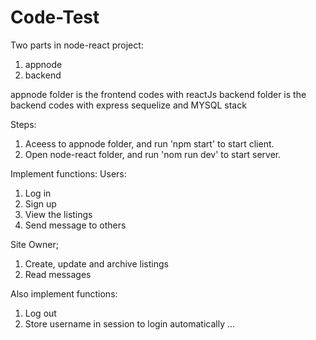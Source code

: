 # Code-Test

Two parts in node-react project:
1. appnode
2. backend

appnode folder is the frontend codes with reactJs
backend folder is the backend codes with express sequelize and MYSQL stack

Steps:
1. Aceess to appnode folder, and run 'npm start' to start client.
2. Open node-react folder, and run 'nom run dev' to start server.

Implement functions:
Users:
1. Log in
2. Sign up
3. View the listings
4. Send message to others

Site Owner;
1. Create, update and archive listings
2. Read messages

Also implement functions:
1. Log out
2. Store username in session to login automatically
...

